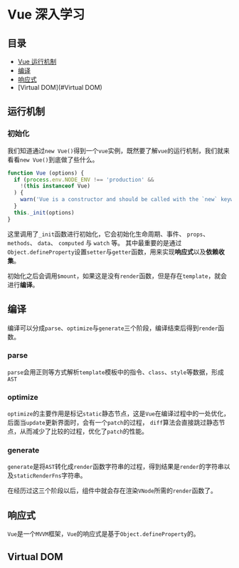 # Vue 深入学习

## 目录
- [Vue 运行机制](#运行机制)
- [编译](#编译)
- [响应式](#响应式)
- [Virtual DOM](#Virtual DOM)

## 运行机制 ##
### 初始化
我们知道通过`new Vue()`得到一个`vue`实例，既然要了解`vue`的运行机制，我们就来看看`new Vue()`到底做了些什么。
```javascript
function Vue (options) {
  if (process.env.NODE_ENV !== 'production' &&
    !(this instanceof Vue)
  ) {
    warn('Vue is a constructor and should be called with the `new` keyword')
  }
  this._init(options)
}
```

这里调用了`_init`函数进行初始化，它会初始化生命周期、事件、 `props`、 `methods`、 `data`、 `computed` 与 `watch` 等。
其中最重要的是通过`Object.defineProperty`设置`setter`与`getter`函数，用来实现**响应式**以及**依赖收集**。

初始化之后会调用`$mount`，如果这是没有`render`函数，但是存在`template`，就会进行**编译**。

## 编译 ##
编译可以分成`parse`、`optimize`与`generate`三个阶段，编译结束后得到`render`函数。

### parse
`parse`会用正则等方式解析`template`模板中的指令、`class`、`style`等数据，形成`AST`

### optimize
`optimize`的主要作用是标记`static`静态节点，这是`Vue`在编译过程中的一处优化，后面当`update`更新界面时，会有一个`patch`的过程，
`diff`算法会直接跳过静态节点，从而减少了比较的过程，优化了`patch`的性能。

### generate
`generate`是将`AST`转化成`render`函数字符串的过程，得到结果是`render`的字符串以及`staticRenderFns`字符串。

在经历过这三个阶段以后，组件中就会存在渲染`VNode`所需的`render`函数了。

## 响应式 ##
`Vue`是一个`MVVM`框架，`Vue`的响应式是基于`Object.defineProperty`的。

## Virtual DOM ##


